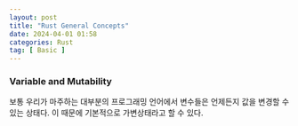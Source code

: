 ```yaml
---
layout: post
title: "Rust General Concepts"
date: 2024-04-01 01:58
categories: Rust 
tag: [ Basic ]
---
```


### Variable and Mutability

보통 우리가 마주하는 대부분의 프로그래밍 언어에서 변수들은 언제든지 값을 변경할 수 있는 상태다. 이 때문에 기본적으로 가변상태라고 할 수 있다.